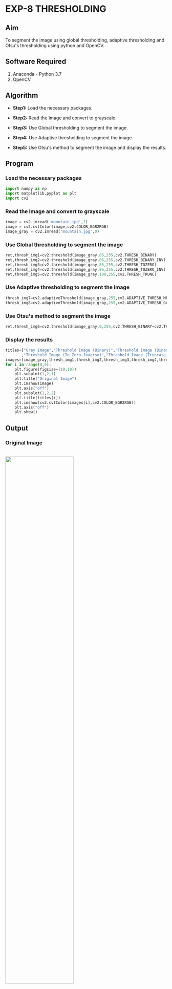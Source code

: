 # EXP-8 THRESHOLDING
## Aim
To segment the image using global thresholding, adaptive thresholding and Otsu's thresholding using python and OpenCV.

## Software Required
1. Anaconda - Python 3.7
2. OpenCV

## Algorithm

- **Step1:** Load the necessary packages.

- **Step2:** Read the Image and convert to grayscale.

- **Step3:** Use Global thresholding to segment the image.

- **Step4:** Use Adaptive thresholding to segment the image.

- **Step5:** Use Otsu's method to segment the image and display the results.

## Program
### Load the necessary packages
```python
import numpy as np
import matplotlib.pyplot as plt
import cv2
```


### Read the Image and convert to grayscale
```python
image = cv2.imread('mountain.jpg',1)
image = cv2.cvtColor(image,cv2.COLOR_BGR2RGB)
image_gray = cv2.imread('mountain.jpg',0)
```

### Use Global thresholding to segment the image
```python
ret,thresh_img1=cv2.threshold(image_gray,86,255,cv2.THRESH_BINARY)
ret,thresh_img2=cv2.threshold(image_gray,86,255,cv2.THRESH_BINARY_INV)
ret,thresh_img3=cv2.threshold(image_gray,86,255,cv2.THRESH_TOZERO)
ret,thresh_img4=cv2.threshold(image_gray,86,255,cv2.THRESH_TOZERO_INV)
ret,thresh_img5=cv2.threshold(image_gray,100,255,cv2.THRESH_TRUNC)
```

### Use Adaptive thresholding to segment the image
```python
thresh_img7=cv2.adaptiveThreshold(image_gray,255,cv2.ADAPTIVE_THRESH_MEAN_C,cv2.THRESH_BINARY,11,2)
thresh_img8=cv2.adaptiveThreshold(image_gray,255,cv2.ADAPTIVE_THRESH_GAUSSIAN_C,cv2.THRESH_BINARY,11,2)
```

### Use Otsu's method to segment the image 
```python
ret,thresh_img6=cv2.threshold(image_gray,0,255,cv2.THRESH_BINARY+cv2.THRESH_OTSU)
```

### Display the results
```python
titles=["Gray Image","Threshold Image (Binary)","Threshold Image (Binary Inverse)","Threshold Image (To Zero)"
       ,"Threshold Image (To Zero-Inverse)","Threshold Image (Truncate)","Otsu","Adaptive Threshold (Mean)","Adaptive Threshold (Gaussian)"]
images=[image_gray,thresh_img1,thresh_img2,thresh_img3,thresh_img4,thresh_img5,thresh_img6,thresh_img7,thresh_img8]
for i in range(0,9):
    plt.figure(figsize=(10,10))
    plt.subplot(1,2,1)
    plt.title("Original Image")
    plt.imshow(image)
    plt.axis("off")
    plt.subplot(1,2,2)
    plt.title(titles[i])
    plt.imshow(cv2.cvtColor(images[i],cv2.COLOR_BGR2RGB))
    plt.axis("off")
    plt.show()
```



## Output

### Original Image
<br>
<img src="https://github.com/Jenishajustin/Thresholdingg/assets/119405070/2025b34a-c94b-4637-834a-be5497d6665d" width=65%>

<br>

### Global Thresholding
<br>
<img src="https://github.com/Jenishajustin/Thresholdingg/assets/119405070/e71e6231-1988-4cfe-9895-7f3af798859f" width=65%>
<img src="https://github.com/Jenishajustin/Thresholdingg/assets/119405070/a7d02d51-79a2-4dfc-9c8f-4ddf1be9ef2b" width=65%>
<img src="https://github.com/Jenishajustin/Thresholdingg/assets/119405070/9152ae90-691f-42c4-a972-9d42ad8efc5b" width=65%>
<img src="https://github.com/Jenishajustin/Thresholdingg/assets/119405070/7960572e-11ce-4b99-8216-516a576cef35" width=65%>
<img src="https://github.com/Jenishajustin/Thresholdingg/assets/119405070/0cb1621b-1ed3-43f9-aa90-d8730ce6a598" width=65%>

<br>

### Adaptive Thresholding
<br>
<img src="https://github.com/Jenishajustin/Thresholdingg/assets/119405070/9adda608-b381-48aa-a18d-ff17cf5fc194" width=65%>
<img src="https://github.com/Jenishajustin/Thresholdingg/assets/119405070/d3b46286-b5dd-4e0b-8d86-f18737aa7964" width=65%>

<br>


### Optimum Global Thesholding using Otsu's Method
<br>
<img src="https://github.com/Jenishajustin/Thresholdingg/assets/119405070/ea95e603-397a-4666-a19b-f0822f656124" width=65%>

<br>

## Result
Thus the images are segmented using global thresholding, adaptive thresholding and optimum global thresholding using python and OpenCV.
